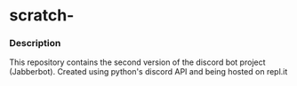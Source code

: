 # scratch-

### Description
  This repository contains the second version of the discord bot project (Jabberbot). 
  Created using python's discord API and being hosted on repl.it
